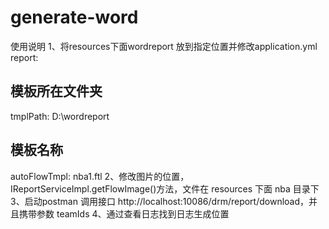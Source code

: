 # generate-word
使用说明
1、将resources下面wordreport 放到指定位置并修改application.yml 
report:
  ## 模板所在文件夹
  tmplPath: D:\\wordreport
  ## 模板名称
  autoFlowTmpl: nba1.ftl
2、修改图片的位置，IReportServiceImpl.getFlowImage()方法，文件在 resources 下面 nba 目录下
3、启动postman 调用接口
http://localhost:10086/drm/report/download，并且携带参数 teamIds
4、通过查看日志找到日志生成位置
